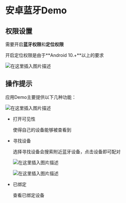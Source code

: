 # 安卓蓝牙Demo

## 权限设置

需要开启**蓝牙权限**和**定位权限**

开启定位权限是由于**Android 10.+**以上的要求

![在这里插入图片描述](https://img-blog.csdnimg.cn/20201126175854106.jpg?x-oss-process=image/watermark,type_ZmFuZ3poZW5naGVpdGk,shadow_10,text_aHR0cHM6Ly9ibG9nLmNzZG4ubmV0L3dlaXhpbl80MzY5OTcxNg==,size_16,color_FFFFFF,t_70#pic_center)

## 操作提示

应用Demo主要提供以下几种功能：

![在这里插入图片描述](https://img-blog.csdnimg.cn/2020112617591586.jpg?x-oss-process=image/watermark,type_ZmFuZ3poZW5naGVpdGk,shadow_10,text_aHR0cHM6Ly9ibG9nLmNzZG4ubmV0L3dlaXhpbl80MzY5OTcxNg==,size_16,color_FFFFFF,t_70#pic_center)

- 打开可见性

  使得自己的设备能够被查看到

- 寻找设备

  选择寻找设备会搜索附近蓝牙设备，点击设备即可配对

  ![在这里插入图片描述](https://img-blog.csdnimg.cn/20201126175946631.jpg?x-oss-process=image/watermark,type_ZmFuZ3poZW5naGVpdGk,shadow_10,text_aHR0cHM6Ly9ibG9nLmNzZG4ubmV0L3dlaXhpbl80MzY5OTcxNg==,size_16,color_FFFFFF,t_70#pic_center)

  ![在这里插入图片描述](https://img-blog.csdnimg.cn/20201126180009351.jpg?x-oss-process=image/watermark,type_ZmFuZ3poZW5naGVpdGk,shadow_10,text_aHR0cHM6Ly9ibG9nLmNzZG4ubmV0L3dlaXhpbl80MzY5OTcxNg==,size_16,color_FFFFFF,t_70#pic_center)

- 已绑定

  查看已绑定设备